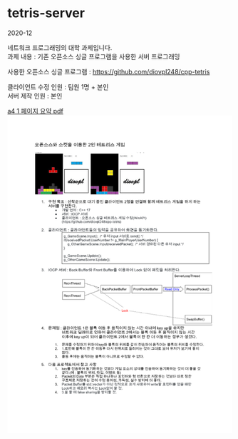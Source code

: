 # tetris-server   
   
2020-12   
   
네트워크 프로그래밍의 대학 과제입니다.   
과제 내용 : 기존 오픈소스 싱글 프로그램을 사용한 서버 프로그래밍   
   
사용한 오픈소스 싱글 프로그램 : https://github.com/diovpl248/cpp-tetris    
    
클라이언트 수정 인원 : 팀원 1명 + 본인    
서버 제작 인원 : 본인    
    
[a4 1 페이지 요약 pdf](./테트리스_서버_a4_1_페이지.pdf)    
![테트리스_서버_a4_1_페이지](./readme_image/테트리스_서버_a4_1_페이지.png)    
    
